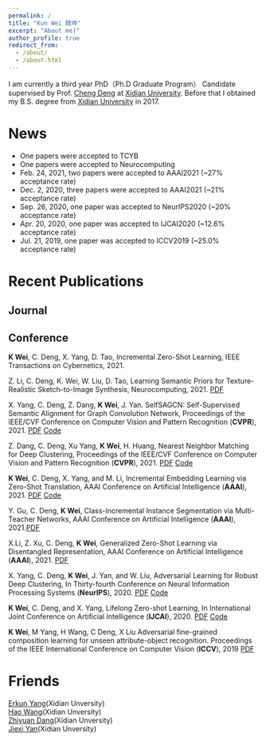 ```yaml
---
permalink: /
title: "Kun Wei 魏坤"
excerpt: "About me)"
author_profile: true
redirect_from: 
  - /about/
  - /about.html
---
```


I am currently a third year PhD（Ph.D Graduate Program） Candidate supervised by Prof. [Cheng Deng](http://see.xidian.edu.cn/faculty/chdeng/) at [Xidian University](http://www.xidian.edu.cn/). Before that I obtained my B.S. degree from [Xidian University](http://www.xidian.edu.cn/) in 2017.


News
======
* One papers were accepted to TCYB
* One papers were accepted to Neurocomputing
* Feb. 24, 2021, two papers were accepted to AAAI2021 (~27% acceptance rate)
* Dec. 2, 2020, three papers were accepted to AAAI2021 (~21% acceptance rate)
* Sep. 26, 2020, one paper was accepted to NeurIPS2020 (~20% acceptance rate)
* Apr. 20, 2020, one paper was accepted to IJCAI2020 (~12.6% acceptance rate) 
* Jul. 21, 2019, one paper was accepted to ICCV2019 (~25.0% acceptance rate)



Recent Publications
======

Journal
------


Conference
------
 __K Wei__, C. Deng, X. Yang,  D. Tao, Incremental Zero-Shot Learning, IEEE Transactions on Cybernetics, 2021.



Z. Li, C. Deng, K. Wei, W. Liu, D. Tao, Learning Semantic Priors for Texture-Realistic Sketch-to-Image Synthesis, Neurocomputing, 2021. [PDF](https://www.sciencedirect.com/science/article/pii/S0925231221012820)


X. Yang, C. Deng, Z. Dang, __K Wei__, J. Yan. SelfSAGCN: Self-Supervised Semantic Alignment for Graph Convolution Network, Proceedings of the IEEE/CVF Conference on Computer Vision and Pattern Recognition (__CVPR__), 2021. [PDF](https://openaccess.thecvf.com/content/CVPR2021/html/Yang_SelfSAGCN_Self-Supervised_Semantic_Alignment_for_Graph_Convolution_Network_CVPR_2021_paper.html) [Code](https://github.com/xdxuyang/SelfSAGCN)


Z. Dang, C. Deng, Xu Yang, __K Wei__, H. Huang, Nearest Neighbor Matching for Deep Clustering, Proceedings of the IEEE/CVF Conference on Computer Vision and Pattern Recognition (__CVPR__), 2021. [PDF](https://openaccess.thecvf.com/content/CVPR2021/html/Dang_Nearest_Neighbor_Matching_for_Deep_Clustering_CVPR_2021_paper.html) [Code](https://github.com/ZhiyuanDang/NNM)

 __K Wei__, C. Deng,  X. Yang, and M. Li, Incremental Embedding Learning via Zero-Shot Translation, AAAI Conference on Artificial Intelligence (__AAAI__), 2021. [PDF](https://arxiv.org/pdf/2012.15497.pdf) [Code](https://github.com/Drkun/ZSTCI)

Y. Gu, C. Deng, __K Wei__, Class-Incremental Instance Segmentation via Multi-Teacher Networks, AAAI Conference on Artificial Intelligence (__AAAI__), 2021.[PDF](https://see.xidian.edu.cn/faculty/chdeng/Welcome%20to%20Cheng%20Deng's%20Homepage_files/Papers/Conference/AAAI2021_Yanan.pdf)

X.Li, Z. Xu, C. Deng, __K Wei__, Generalized Zero-Shot Learning via Disentangled Representation, AAAI Conference on Artificial Intelligence (__AAAI__), 2021. [PDF](https://www.aaai.org/AAAI21Papers/AAAI-1398.LiXu.pdf)

X. Yang, C. Deng, __K Wei__, J. Yan, and W. Liu, Adversarial Learning for Robust Deep Clustering, In Thirty-fourth Conference on Neural Information Processing Systems (__NeurIPS__), 2020. [PDF](https://proceedings.neurips.cc/paper/2020/file/6740526b78c0b230e41ae61d8ca07cf5-Paper.pdf) [Code](https://github.com/xdxuyang/Adversarial-Learning-for-Robust-Deep-Clustering)

__K Wei__, C. Deng, and X. Yang, Lifelong Zero-shot Learning, In International Joint Conference on Artificial Intelligence (__IJCAI__), 2020. [PDF](https://www.ijcai.org/Proceedings/2020/0077.pdf) [Code](https://github.com/Drkun/Lifelong-Zero-Shot-Learning)

__K Wei__, M Yang, H Wang, C Deng, X Liu Adversarial fine-grained composition learning for unseen attribute-object recognition. Proceedings of the IEEE International Conference on Computer Vision (__ICCV__), 2019 [PDF](https://openaccess.thecvf.com/content_ICCV_2019/papers/Wei_Adversarial_Fine-Grained_Composition_Learning_for_Unseen_Attribute-Object_Recognition_ICCV_2019_paper.pdf)






Friends
======
[Erkun Yang](https://yangerkun.github.io/)(Xidian Unversity)  
[Hao Wang](https://haowang1992.github.io/)(Xidian Unversity)   
[Zhiyuan Dang](https://zhiyuandang.github.io/)(Xidian Unversity)  
[Jiexi Yan](https://JiexiYan.github.io)(Xidian Unversity)  
